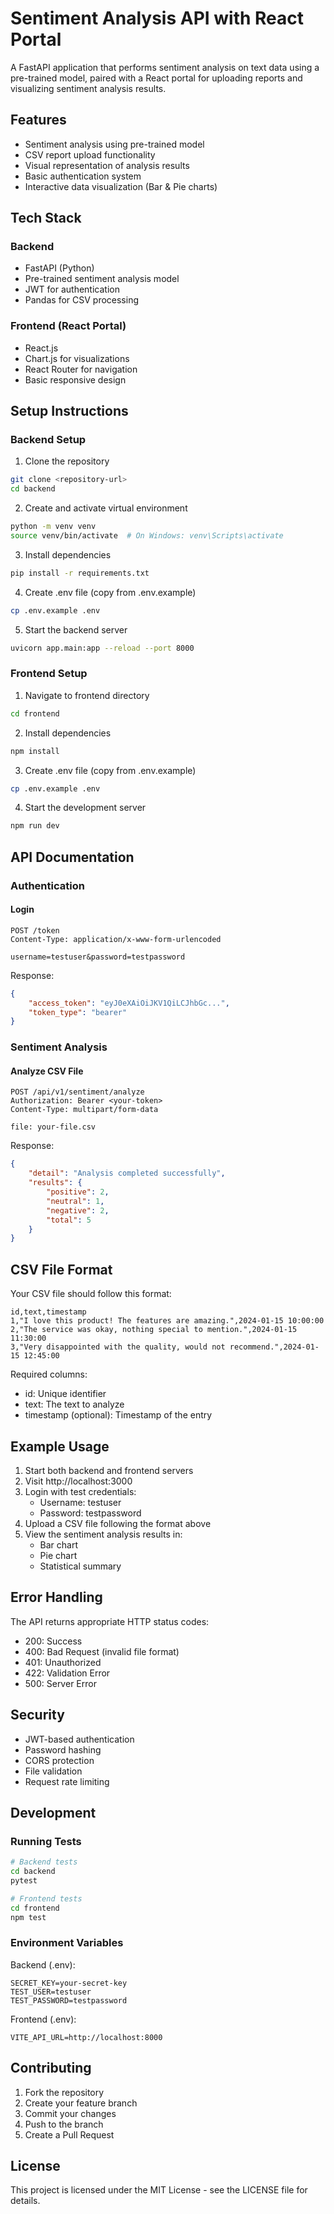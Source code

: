 # Sentiment Analysis API with React Portal

A FastAPI application that performs sentiment analysis on text data using a pre-trained model, paired with a React portal for uploading reports and visualizing sentiment analysis results.

## Features

- Sentiment analysis using pre-trained model
- CSV report upload functionality
- Visual representation of analysis results
- Basic authentication system
- Interactive data visualization (Bar & Pie charts)

## Tech Stack

### Backend
- FastAPI (Python)
- Pre-trained sentiment analysis model
- JWT for authentication
- Pandas for CSV processing

### Frontend (React Portal)
- React.js
- Chart.js for visualizations
- React Router for navigation
- Basic responsive design

## Setup Instructions

### Backend Setup

1. Clone the repository
```bash
git clone <repository-url>
cd backend
```

2. Create and activate virtual environment
```bash
python -m venv venv
source venv/bin/activate  # On Windows: venv\Scripts\activate
```

3. Install dependencies
```bash
pip install -r requirements.txt
```

4. Create .env file (copy from .env.example)
```bash
cp .env.example .env
```

5. Start the backend server
```bash
uvicorn app.main:app --reload --port 8000
```

### Frontend Setup

1. Navigate to frontend directory
```bash
cd frontend
```

2. Install dependencies
```bash
npm install
```

3. Create .env file (copy from .env.example)
```bash
cp .env.example .env
```

4. Start the development server
```bash
npm run dev
```

## API Documentation

### Authentication

#### Login
```http
POST /token
Content-Type: application/x-www-form-urlencoded

username=testuser&password=testpassword
```

Response:
```json
{
    "access_token": "eyJ0eXAiOiJKV1QiLCJhbGc...",
    "token_type": "bearer"
}
```

### Sentiment Analysis

#### Analyze CSV File
```http
POST /api/v1/sentiment/analyze
Authorization: Bearer <your-token>
Content-Type: multipart/form-data

file: your-file.csv
```

Response:
```json
{
    "detail": "Analysis completed successfully",
    "results": {
        "positive": 2,
        "neutral": 1,
        "negative": 2,
        "total": 5
    }
}
```

## CSV File Format

Your CSV file should follow this format:

```csv
id,text,timestamp
1,"I love this product! The features are amazing.",2024-01-15 10:00:00
2,"The service was okay, nothing special to mention.",2024-01-15 11:30:00
3,"Very disappointed with the quality, would not recommend.",2024-01-15 12:45:00
```

Required columns:
- id: Unique identifier
- text: The text to analyze
- timestamp (optional): Timestamp of the entry

## Example Usage

1. Start both backend and frontend servers
2. Visit http://localhost:3000
3. Login with test credentials:
   - Username: testuser
   - Password: testpassword
4. Upload a CSV file following the format above
5. View the sentiment analysis results in:
   - Bar chart
   - Pie chart
   - Statistical summary

## Error Handling

The API returns appropriate HTTP status codes:
- 200: Success
- 400: Bad Request (invalid file format)
- 401: Unauthorized
- 422: Validation Error
- 500: Server Error

## Security

- JWT-based authentication
- Password hashing
- CORS protection
- File validation
- Request rate limiting

## Development

### Running Tests
```bash
# Backend tests
cd backend
pytest

# Frontend tests
cd frontend
npm test
```

### Environment Variables

Backend (.env):
```plaintext
SECRET_KEY=your-secret-key
TEST_USER=testuser
TEST_PASSWORD=testpassword
```

Frontend (.env):
```plaintext
VITE_API_URL=http://localhost:8000
```

## Contributing

1. Fork the repository
2. Create your feature branch
3. Commit your changes
4. Push to the branch
5. Create a Pull Request

## License

This project is licensed under the MIT License - see the LICENSE file for details.
